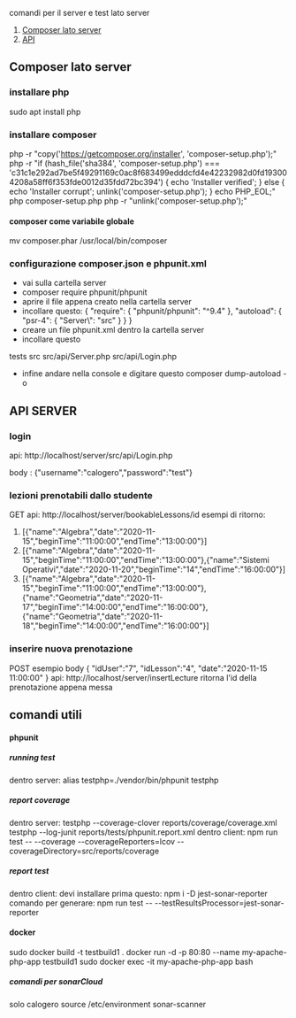 comandi per il server e test lato server

1. [Composer lato server](#Composer-lato-server)
2. [API](#API-SERVER)


## Composer lato server
### installare php
sudo apt install php

### installare composer

php -r "copy('https://getcomposer.org/installer', 'composer-setup.php');"
php -r "if (hash_file('sha384', 'composer-setup.php') === 'c31c1e292ad7be5f49291169c0ac8f683499edddcfd4e42232982d0fd193004208a58ff6f353fde0012d35fdd72bc394') { echo 'Installer verified'; } else { echo 'Installer corrupt'; unlink('composer-setup.php'); } echo PHP_EOL;"
php composer-setup.php
php -r "unlink('composer-setup.php');"

#### composer come variabile globale

mv composer.phar /usr/local/bin/composer

### configurazione composer.json e phpunit.xml
- vai sulla cartella server
- composer require phpunit/phpunit
- aprire il file appena creato nella cartella server
- incollare questo:
{
    "require": {
        "phpunit/phpunit": "^9.4"
    },
    "autoload": {
        "psr-4": {
            "Server\\": "src"
        }
    }
}
- creare un file phpunit.xml dentro la cartella server
- incollare questo
<?xml version="1.0" encoding="UTF-8"?>
<phpunit bootstrap="vendor/autoload.php"
        colors="true"
        verbose="true"
        stopOnFailure="false">
    <testsuites>
        <testsuite name="Test suite">
            <directory>tests</directory>
        </testsuite>
    </testsuites>
    <coverage>
        <include><directory suffix=".php">src</directory></include>
        <exclude>
            <file>src/api/Server.php</file>
            <file>src/api/Login.php</file>
        </exclude>
    </coverage>
</phpunit>
- infine andare nella console e digitare questo
composer dump-autoload -o

## API SERVER


### login
api: http://localhost/server/src/api/Login.php

body : {"username":"calogero","password":"test"}

### lezioni prenotabili dallo studente 
GET
api: http://localhost/server/bookableLessons/id
esempi di ritorno: 
1. [{"name":"Algebra","date":"2020-11-15","beginTime":"11:00:00","endTime":"13:00:00"}]
2. [{"name":"Algebra","date":"2020-11-15","beginTime":"11:00:00","endTime":"13:00:00"},{"name":"Sistemi Operativi","date":"2020-11-20","beginTime":"14","endTime":"16:00:00"}]
3. [{"name":"Algebra","date":"2020-11-15","beginTime":"11:00:00","endTime":"13:00:00"},{"name":"Geometria","date":"2020-11-17","beginTime":"14:00:00","endTime":"16:00:00"},{"name":"Geometria","date":"2020-11-18","beginTime":"14:00:00","endTime":"16:00:00"}]
### inserire nuova prenotazione
POST 
esempio body
{
  "idUser":"7",
  "idLesson":"4",
  "date":"2020-11-15 11:00:00"
}
api: http://localhost/server/insertLecture
ritorna l'id della prenotazione appena messa

## comandi utili
#### phpunit
##### running test
dentro server:
 alias testphp=./vendor/bin/phpunit
 testphp
##### report coverage
dentro server:
testphp --coverage-clover reports/coverage/coverage.xml
testphp --log-junit reports/tests/phpunit.report.xml
dentro client:
npm run test -- --coverage --coverageReporters=lcov  --coverageDirectory=src/reports/coverage
##### report test
dentro client:
devi installare prima questo: npm i -D jest-sonar-reporter
comando per generare:
npm run test -- --testResultsProcessor=jest-sonar-reporter
#### docker 
sudo docker build -t testbuild1 .
docker run -d -p 80:80 --name my-apache-php-app testbuild1
sudo docker exec -it my-apache-php-app bash

##### comandi per sonarCloud
solo calogero source /etc/environment 
sonar-scanner
